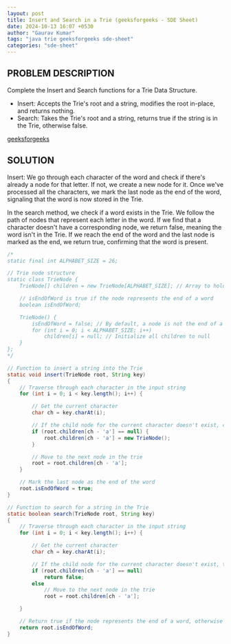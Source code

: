 ```yaml
---
layout: post
title: Insert and Search in a Trie (geeksforgeeks - SDE Sheet)
date: 2024-10-13 16:07 +0530
author: "Gaurav Kumar"
tags: "java trie geeksforgeeks sde-sheet"
categories: "sde-sheet"
---
```


## PROBLEM DESCRIPTION

Complete the Insert and Search functions for a Trie Data Structure.

- Insert: Accepts the Trie's root and a string, modifies the root in-place, and returns nothing.
- Search: Takes the Trie's root and a string, returns true if the string is in the Trie, otherwise false.

[geeksforgeeks](https://www.geeksforgeeks.org/problems/trie-insert-and-search0651/1?page=9)

## SOLUTION

Insert: We go through each character of the word and check if there's already a node for that letter. If not, we create a new node for it. Once we've processed all the characters, we mark the last node as the end of the word, signaling that the word is now stored in the Trie.

In the search method, we check if a word exists in the Trie. We follow the path of nodes that represent each letter in the word. If we find that a character doesn't have a corresponding node, we return false, meaning the word isn't in the Trie. If we reach the end of the word and the last node is marked as the end, we return true, confirming that the word is present.

```java
/*
static final int ALPHABET_SIZE = 26;

// Trie node structure
static class TrieNode {
    TrieNode[] children = new TrieNode[ALPHABET_SIZE]; // Array to hold references to child nodes (26 for each alphabet letter)

    // isEndOfWord is true if the node represents the end of a word
    boolean isEndOfWord;

    TrieNode() {
        isEndOfWord = false; // By default, a node is not the end of a word
        for (int i = 0; i < ALPHABET_SIZE; i++)
            children[i] = null; // Initialize all children to null
    }
};
*/

// Function to insert a string into the Trie
static void insert(TrieNode root, String key)
{
    // Traverse through each character in the input string
    for (int i = 0; i < key.length(); i++) {

        // Get the current character
        char ch = key.charAt(i);

        // If the child node for the current character doesn't exist, create it
        if (root.children[ch - 'a'] == null) {
            root.children[ch - 'a'] = new TrieNode();
        }

        // Move to the next node in the trie
        root = root.children[ch - 'a'];
    }

    // Mark the last node as the end of the word
    root.isEndOfWord = true;
}

// Function to search for a string in the Trie
static boolean search(TrieNode root, String key)
{
    // Traverse through each character in the input string
    for (int i = 0; i < key.length(); i++) {

        // Get the current character
        char ch = key.charAt(i);

        // If the child node for the current character doesn't exist, the word is not in the trie
        if (root.children[ch - 'a'] == null)
            return false;
        else
            // Move to the next node in the trie
            root = root.children[ch - 'a'];

    }

    // Return true if the node represents the end of a word, otherwise false
    return root.isEndOfWord;
}
```
